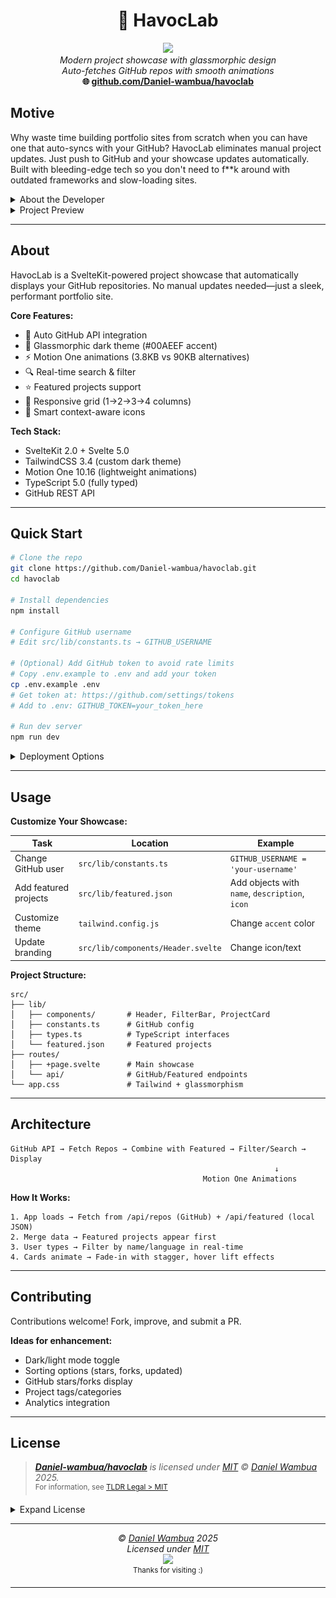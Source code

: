 <h1 align="center">🧬 HavocLab</h1>
<p align="center">
<a href="https://github.com/Daniel-wambua/havoclab"><img src="https://cdn.shopify.com/s/files/1/1976/5867/files/Havoc_LOGO-03_medium.png?v=1553743026" width="120" /><br /></a>
<i>Modern project showcase with glassmorphic design</i>
<br />
<i>Auto-fetches GitHub repos with smooth animations</i>
<br />
<b>🌐 <a href="https://github.com/Daniel-wambua/havoclab">github.com/Daniel-wambua/havoclab</a></b> <br />
</p>

## Motive
Why waste time building portfolio sites from scratch when you can have one that auto-syncs with your GitHub?
HavocLab eliminates manual project updates. Just push to GitHub and your showcase updates automatically. Built with bleeding-edge tech so you don't need to f**k around with outdated frameworks and slow-loading sites.

<details>
  <summary>About the Developer</summary>

> **Professional Background**<br>
> I'm an experienced, Principal-level full stack engineer with a passion for quality, performance, mentoring, technology and open source. I believe the best judge of a developer is their code, and while I cannot share proprietary work, I have many open source projects on my [GitHub](https://github.com/Daniel-wambua) and showcase my skills at [lab.havocsec.me](https://lab.havocsec.me).

</details>

<details>
  <summary>Project Preview</summary>

![HavocLab Screenshot](image.png)

</details>

---

## About

HavocLab is a SvelteKit-powered project showcase that automatically displays your GitHub repositories. No manual updates needed—just a sleek, performant portfolio site.

**Core Features:**
- 🧬 Auto GitHub API integration
- 🎨 Glassmorphic dark theme (#00AEEF accent)
- ⚡ Motion One animations (3.8KB vs 90KB alternatives)
- 🔍 Real-time search & filter
- ⭐ Featured projects support
- 📱 Responsive grid (1→2→3→4 columns)
- 🎯 Smart context-aware icons

**Tech Stack:**
- SvelteKit 2.0 + Svelte 5.0
- TailwindCSS 3.4 (custom dark theme)
- Motion One 10.16 (lightweight animations)
- TypeScript 5.0 (fully typed)
- GitHub REST API

---

## Quick Start

```bash
# Clone the repo
git clone https://github.com/Daniel-wambua/havoclab.git
cd havoclab

# Install dependencies
npm install

# Configure GitHub username
# Edit src/lib/constants.ts → GITHUB_USERNAME

# (Optional) Add GitHub token to avoid rate limits
# Copy .env.example to .env and add your token
cp .env.example .env
# Get token at: https://github.com/settings/tokens
# Add to .env: GITHUB_TOKEN=your_token_here

# Run dev server
npm run dev
```

<details><summary>Deployment Options</summary>

**Vercel** (One-Click Deploy)

[![Deploy with Vercel](https://vercel.com/button)](https://vercel.com/new/clone?repository-url=https://github.com/Daniel-wambua/havoclab)

**Manual Deployment:**

- **Vercel**: `npm install -g vercel && vercel --prod`
- **Cloudflare Pages**: `npm i -D @sveltejs/adapter-cloudflare && npm run build && npx wrangler pages deploy .svelte-kit/cloudflare`
- **Netlify**: `npm i -D @sveltejs/adapter-netlify && npm run build && netlify deploy --prod`
- **Docker**: `docker build -t havoclab . && docker run -p 3000:3000 havoclab`

</details>

---

## Usage

**Customize Your Showcase:**

| Task | Location | Example |
|------|----------|---------|
| Change GitHub user | `src/lib/constants.ts` | `GITHUB_USERNAME = 'your-username'` |
| Add featured projects | `src/lib/featured.json` | Add objects with `name`, `description`, `icon` |
| Customize theme | `tailwind.config.js` | Change `accent` color |
| Update branding | `src/lib/components/Header.svelte` | Change icon/text |

**Project Structure:**
```
src/
├── lib/
│   ├── components/       # Header, FilterBar, ProjectCard
│   ├── constants.ts      # GitHub config
│   ├── types.ts          # TypeScript interfaces
│   └── featured.json     # Featured projects
├── routes/
│   ├── +page.svelte      # Main showcase
│   └── api/              # GitHub/Featured endpoints
└── app.css               # Tailwind + glassmorphism
```

---

## Architecture

```
GitHub API → Fetch Repos → Combine with Featured → Filter/Search → Display
                                                           ↓
                                           Motion One Animations
```

**How It Works:**
```
1. App loads → Fetch from /api/repos (GitHub) + /api/featured (local JSON)
2. Merge data → Featured projects appear first
3. User types → Filter by name/language in real-time
4. Cards animate → Fade-in with stagger, hover lift effects
```

---

## Contributing

Contributions welcome! Fork, improve, and submit a PR.

**Ideas for enhancement:**
- Dark/light mode toggle
- Sorting options (stars, forks, updated)
- GitHub stars/forks display
- Project tags/categories
- Analytics integration

---

## License

> _**[Daniel-wambua/havoclab](https://github.com/Daniel-wambua/havoclab)** is licensed under [MIT](https://github.com/Daniel-wambua/havoclab/blob/HEAD/LICENSE) © [Daniel Wambua](https://danielwambua.dev) 2025._<br>
> <sup align="right">For information, see <a href="https://tldrlegal.com/license/mit-license">TLDR Legal > MIT</a></sup>

<details>
<summary>Expand License</summary>

```
The MIT License (MIT)
Copyright (c) Daniel Wambua <daniel@wambua.com>

Permission is hereby granted, free of charge, to any person obtaining a copy 
of this software and associated documentation files (the "Software"), to deal 
in the Software without restriction, including without limitation the rights 
to use, copy, modify, merge, publish, distribute, sub-license, and/or sell 
copies of the Software, and to permit persons to whom the Software is furnished 
to do so, subject to the following conditions:

The above copyright notice and this permission notice shall be included in all 
copies or substantial portions of the Software.

THE SOFTWARE IS PROVIDED "AS IS", WITHOUT WARRANTY OF ANY KIND, EXPRESS OR IMPLIED,
INCLUDING BUT NOT LIMITED TO THE WARRANTIES OF MERCHANTABILITY, FITNESS FOR A
PARTICULAR PURPOSE AND NON INFRINGEMENT. IN NO EVENT SHALL THE AUTHORS OR COPYRIGHT
HOLDERS BE LIABLE FOR ANY CLAIM, DAMAGES OR OTHER LIABILITY, WHETHER IN AN ACTION
OF CONTRACT, TORT OR OTHERWISE, ARISING FROM, OUT OF OR IN CONNECTION WITH THE
SOFTWARE OR THE USE OR OTHER DEALINGS IN THE SOFTWARE.
```

</details>

---

<!-- License + Copyright -->
<p align="center">
  <i>© <a href="https://lab.havocsec.me">Daniel Wambua</a> 2025</i><br>
  <i>Licensed under <a href="https://gist.github.com/Daniel-wambua/143d2ee01ccc5c052a17">MIT</a></i><br>
  <a href="https://github.com/Daniel-wambua"><img src="https://i.ibb.co/4KtpYxb/octocat-clean-mini.png" /></a><br>
  <sup>Thanks for visiting :)</sup>
</p>

<!-- ASCII Art -->
<!-- 
                    🧬 Code DNA 🧬
                    
         ╔═══════╗
         ║ ◢███◣ ║
         ║ █▓▓▓█ ║    "Build your legacy!"
         ║ ◥███◤ ║
         ╚═══╤═══╝
            ╱│╲
           ╱ │ ╲
          ╱  │  ╲
         ╱   │   ╲
        ╱    │    ╲
       ◢═════╧═════◣
         
    ~~~~~~~~~~~~~~~~~~~~~~~~~~~~~~~~~
       H A V O C L A B   2 0 2 5
    ~~~~~~~~~~~~~~~~~~~~~~~~~~~~~~~~~
-->

---

